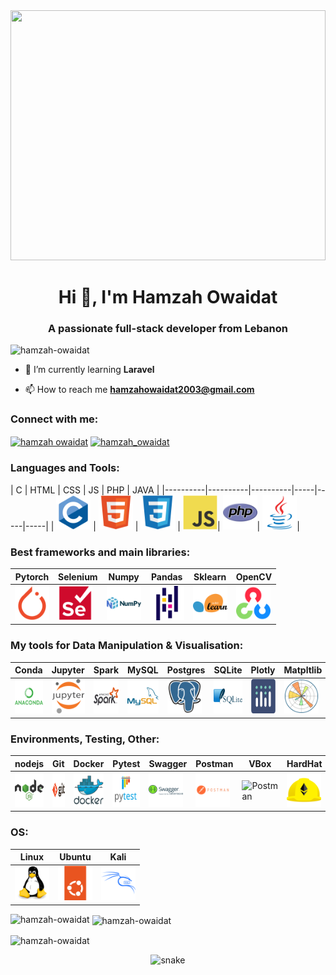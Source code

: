 <img src="https://user-images.githubusercontent.com/74038190/213910845-af37a709-8995-40d6-be59-724526e3c3d7.gif" alt="" srcset="" width="100%" height="400">
<h1 align="center">Hi 👋, I'm Hamzah Owaidat</h1>
<h3 align="center">A passionate full-stack developer from Lebanon</h3>

<p align="left"> <img src="https://komarev.com/ghpvc/?username=hamzah-owaidat&label=Profile%20views&color=0e75b6&style=flat" alt="hamzah-owaidat" /> </p>

- 🌱 I’m currently learning **Laravel**

- 📫 How to reach me **hamzahowaidat2003@gmail.com**

<h3 align="left">Connect with me:</h3>
<p align="left">
<a href="https://linkedin.com/in/hamzah owaidat" target="blank"><img align="center" src="https://raw.githubusercontent.com/rahuldkjain/github-profile-readme-generator/master/src/images/icons/Social/linked-in-alt.svg" alt="hamzah owaidat" height="30" width="40" /></a>
<a href="https://instagram.com/hamzah_owaidat" target="blank"><img align="center" src="https://raw.githubusercontent.com/rahuldkjain/github-profile-readme-generator/master/src/images/icons/Social/instagram.svg" alt="hamzah_owaidat" height="30" width="40" /></a>
</p>

<h3 align="left">Languages and Tools:</h3>
| C | HTML | CSS | JS | PHP | JAVA | 
|----------|----------|----------|-----|-----|-----|
|  <img src="https://github.com/devicons/devicon/blob/master/icons/c/c-original.svg?short_path=d0841f2" title="C"  alt="C" width="55" height="55"/> |  <img src="https://github.com/devicons/devicon/blob/master/icons/html5/html5-original.svg" title="HTML"  alt="HTML" width="55" height="55"/> |  <img src="https://github.com/devicons/devicon/blob/master/icons/css3/css3-original.svg" title="CSS" alt="CSS" width="55" height="55"/> |  <img src="https://github.com/devicons/devicon/blob/master/icons/javascript/javascript-original.svg" title="JS" alt="JS" width="55" height="55"/>|  <img src="https://github.com/devicons/devicon/blob/master/icons/php/php-original.svg" title="PHP" alt="PHP" width="55" height="55"/>|  <img src="https://github.com/devicons/devicon/blob/master/icons/java/java-original.svg" title="PHP" alt="PHP" width="55" height="55"/>|

  

### Best frameworks and main libraries:

| Pytorch | Selenium | Numpy | Pandas | Sklearn | OpenCV |
|----------|----------|----------|----------|----------|----------|
|  <img src="https://github.com/devicons/devicon/blob/master/icons/pytorch/pytorch-original.svg" title="Pytorch"  alt="Pytorch" width="55" height="55"/>|  <img src="https://github.com/devicons/devicon/blob/master/icons/selenium/selenium-original.svg" title="Selenium"  alt="Selenium" width="55" height="55"/>|  <img src="https://github.com/devicons/devicon/blob/master/icons/numpy/numpy-original-wordmark.svg" title="Numpy" alt="Numpy" width="55" height="55"/>|  <img src="https://github.com/devicons/devicon/blob/master/icons/pandas/pandas-original.svg" title="Pandas" alt="Pandas" width="55" height="55"/>|  <img src="https://github.com/devicons/devicon/blob/master/icons/scikitlearn/scikitlearn-original.svg" title="sklearn" alt="sklearn" width="55" height="55"/>| <img src="https://github.com/devicons/devicon/blob/master/icons/opencv/opencv-original.svg" title="mpl" alt="mpl" width="55" height="55"/>|



### My tools for Data Manipulation & Visualisation:

| Conda | Jupyter | Spark | MySQL | Postgres | SQLite | Plotly | Matpltlib |
|----------|----------|----------|----------|----------|----------|----------|----------|
|<img src="https://github.com/devicons/devicon/blob/master/icons/anaconda/anaconda-original-wordmark.svg" title="Anaconda" alt="Conda" width="55" height="55"/>|<img src="https://github.com/devicons/devicon/blob/master/icons/jupyter/jupyter-original-wordmark.svg" title="Jupiter" alt="Jupiter" width="55" height="55"/>|<img src="https://github.com/devicons/devicon/blob/master/icons/apachespark/apachespark-original-wordmark.svg" title="Spark" alt="Spark" width="55" height="55"/>|<img src="https://github.com/devicons/devicon/blob/master/icons/mysql/mysql-original-wordmark.svg" title="MySQL" alt="MySQL" width="55" height="55"/>|<img src="https://github.com/devicons/devicon/blob/master/icons/postgresql/postgresql-original.svg" title="pg" alt="pg" width="55" height="55"/>|<img src="https://github.com/devicons/devicon/blob/master/icons/sqlite/sqlite-original-wordmark.svg" title="SQLite" alt="SQLite" width="55" height="55"/>|<img src="https://github.com/devicons/devicon/blob/master/icons/plotly/plotly-original.svg" title="plotly" alt="pltly" width="55" height="55"/> | <img src="https://github.com/devicons/devicon/blob/master/icons/matplotlib/matplotlib-original.svg" title="plotly" alt="pltly" width="55" height="55"/> |

  
### Environments, Testing, Other:

| nodejs | Git | Docker | Pytest | Swagger | Postman | VBox | HardHat |
|----------|----------|----------|----------|----------|----------|----------|----------|
|<img src="https://github.com/devicons/devicon/blob/master/icons/nodejs/nodejs-original-wordmark.svg" title="nodejs" alt="NodeJS" width="55" height="55"/>|<img src="https://github.com/devicons/devicon/blob/master/icons/git/git-original-wordmark.svg" title="Git" alt="Git" width="55" height="55"/>|<img src="https://github.com/devicons/devicon/blob/master/icons/docker/docker-original-wordmark.svg" title="Docker" alt="Docker" width="55" height="55"/>|<img src="https://github.com/devicons/devicon/blob/master/icons/pytest/pytest-original-wordmark.svg" title="pytest" alt="pytest" width="55" height="55"/>|  <img src="https://github.com/devicons/devicon/blob/master/icons/swagger/swagger-original-wordmark.svg" title="Swagger" alt="Swagger" width="55" height="55"/>|  <img src="https://github.com/devicons/devicon/blob/master/icons/postman/postman-original-wordmark.svg" title="Postman" alt="Postman" width="55" height="55"/>|<img src="https://banner2.cleanpng.com/20190501/xvt/kisspng-computer-icons-virtualbox-portable-network-graphic-virtualbox-icon-of-line-style-available-in-svg-5cca247f73f9e3.6112721115567514874751.jpg" title="Postman" alt="Postman" width="55" height="55"/>| <img src="https://github.com/devicons/devicon/blob/master/icons/hardhat/hardhat-original.svg" title="Swagger" alt="Swagger" width="55" height="55"/>|


### OS:

| Linux | Ubuntu | Kali |
|----------|----------|----------|
| <img src="https://github.com/devicons/devicon/blob/master/icons/linux/linux-original.svg" title="Linux" alt="Linux" width="55" height="55"/> | <img src="https://github.com/devicons/devicon/blob/master/icons/ubuntu/ubuntu-original.svg" title="Ubuntu" alt="Ubuntu" width="55" height="55"/> | <img src="https://github.com/canaleal/devicon/blob/new-icon-kali-linux/icons/kalilinux/kalilinux-original-wordmark.svg" title="Linux" alt="Linux" width="55" height="55"/> |

<p><img align="left" src="https://github-readme-stats.vercel.app/api/top-langs?username=hamzah-owaidat&show_icons=true&locale=en&layout=compact" alt="hamzah-owaidat" /></p>

<p>&nbsp;<img align="center" src="https://github-readme-stats.vercel.app/api?username=hamzah-owaidat&show_icons=true&locale=en" alt="hamzah-owaidat" /></p>

<p><img align="center" src="https://github-readme-streak-stats.herokuapp.com/?user=hamzah-owaidat&" alt="hamzah-owaidat" /></p>

<p align="center">
 <img width="1000" src="https://raw.githubusercontent.com/sammorozov/sammorozov/8e3bbfaa2aedf288c3fddd98de1b7e515733a0a2/assets/github-snake.svg" alt="snake"/>
</p>
